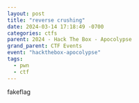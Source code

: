 ```yaml
---
layout: post
title: "reverse crushing"
date: 2024-03-14 17:18:49 -0700
categories: ctfs
parent: 2024 - Hack The Box - Apocolypse
grand_parent: CTF Events
event: "hackthebox-apocolypse"
tags:
  - pwn
  - ctf
---
```


fakeflag
